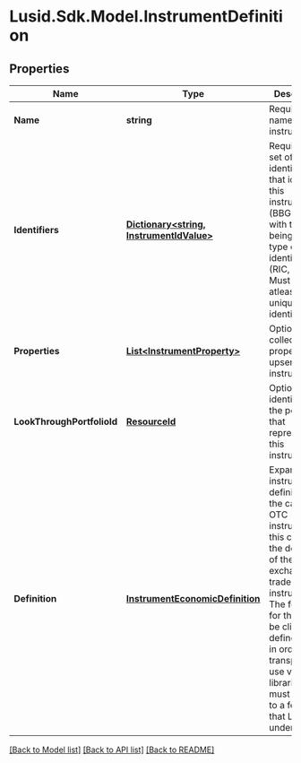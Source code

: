 # Lusid.Sdk.Model.InstrumentDefinition
## Properties

Name | Type | Description | Notes
------------ | ------------- | ------------- | -------------
**Name** | **string** | Required. The name of the instrument | 
**Identifiers** | [**Dictionary&lt;string, InstrumentIdValue&gt;**](InstrumentIdValue.md) | Required. A set of identifiers that identify this instrument (BBG123456)  with the key being the type of identifier (RIC, FIGI).  Must include atleast one unique identifier. | 
**Properties** | [**List&lt;InstrumentProperty&gt;**](InstrumentProperty.md) | Optional. A collection of properties to upsert on the instrument. | [optional] 
**LookThroughPortfolioId** | [**ResourceId**](ResourceId.md) | Optional. The identifier of the portfolio that represents this instrument. | [optional] 
**Definition** | [**InstrumentEconomicDefinition**](InstrumentEconomicDefinition.md) | Expanded instrument definition - in the case of OTC instruments  this contains the definition of the non-exchange traded instrument.  The format for this can be client-defined, but in order to transparently use  vendor libraries it must conform to a format that LUSID understands. | [optional] 

[[Back to Model list]](../README.md#documentation-for-models) [[Back to API list]](../README.md#documentation-for-api-endpoints) [[Back to README]](../README.md)

